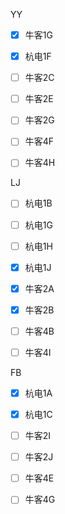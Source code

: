YY

- [x] 牛客1G
- [x] 杭电1F
- [ ] 牛客2C
- [ ] 牛客2E
- [ ] 牛客2G
- [ ] 牛客4F
- [ ] 牛客4H







LJ

- [ ] 杭电1B
- [ ] 杭电1G
- [ ] 杭电1H
- [x] 杭电1J
- [x] 牛客2A
- [x] 牛客2B
- [ ] 牛客4B
- [ ] 牛客4I









FB
- [x] 杭电1A
- [x] 杭电1C
- [ ] 牛客2I
- [ ] 牛客2J
- [ ] 牛客4E
- [ ] 牛客4G

